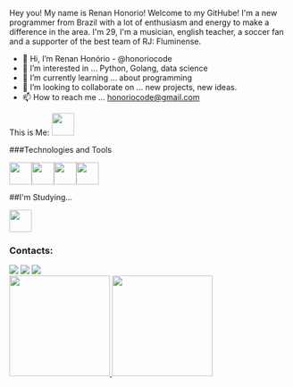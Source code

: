 Hey you! My name is Renan Honorio! Welcome to my GitHube!
I'm a new programmer from Brazil with a lot of enthusiasm and energy to make a difference in the area. I'm 29, I'm a musician, english teacher, a soccer fan and a 
supporter of the best team of RJ: Fluminense.

- 👋 Hi, I’m Renan Honório - @honoriocode 
- 👀 I’m interested in ... Python, Golang, data science
- 🌱 I’m currently learning ... about programming
- 💞️ I’m looking to collaborate on ... new projects, new ideas.
- 📫 How to reach me ... honoriocode@gmail.com


This is Me: <img src=![octocat-1656915113950](https://user-images.githubusercontent.com/106161895/177094788-579629a6-be10-4589-bef9-eb8e011e5a4f.png) width="40" height="40"/>

###Technologies and Tools

<img src="https://cdn.jsdelivr.net/gh/devicons/devicon/icons/python/python-original-wordmark.svg" width="40" height="40"/><img src="https://cdn.jsdelivr.net/gh/devicons/devicon/icons/git/git-original.svg" width="40" height="40"/><img src="https://cdn.jsdelivr.net/gh/devicons/devicon/icons/github/github-original-wordmark.svg" width="40" height="40"/><img src="https://cdn.jsdelivr.net/gh/devicons/devicon/icons/mysql/mysql-original-wordmark.svg" width="40" height="40"/>
                   

##I'm Studying...

<img src="https://cdn.jsdelivr.net/gh/devicons/devicon/icons/go/go-original-wordmark.svg" width="40" height="40" />
          
          
 ### Contacts:

<div>
<a href="https://instagram.com/honoriocode" target="_blank"><img src="https://img.shields.io/badge/-Instagram-%23E4405F?style=for-the-badge&logo=instagram&logoColor=white" target="_blank"></a>
<a href = "mailto:honoriocode@gmail.com"><img src="https://img.shields.io/badge/Gmail-D14836?style=for-the-badge&logo=gmail&logoColor=white" target="_blank"></a>
<a href="https://www.linkedin.com/in/renan-honorio/" target="_blank"><img src="https://img.shields.io/badge/-LinkedIn-%230077B5?style=for-the-badge&logo=linkedin&logoColor=white" target="_blank"></a>   
</div>
          


<div>
<a href="https://github.com/honoriocode">
<img height="180em" src="https://github-readme-stats.vercel.app/api/top-langs/?username=honoriocode&layout=compact&langs_count=7&theme=dracula"/>
<img height="180em" src="https://github-readme-stats.vercel.app/api?username=honoriocode&show_icons=true&theme=dracula&include_all_commits=true&count_private=true"/>
</div>
